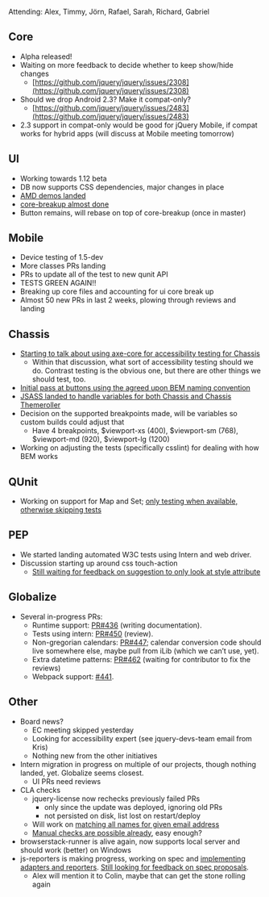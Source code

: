 Attending: Alex, Timmy, Jörn, Rafael, Sarah, Richard, Gabriel

## Core
* Alpha released!
* Waiting on more feedback to decide whether to keep show/hide changes
  * [https://github.com/jquery/jquery/issues/2308](https://github.com/jquery/jquery/issues/2308)
* Should we drop Android 2.3? Make it compat-only?
  * [https://github.com/jquery/jquery/issues/2483](https://github.com/jquery/jquery/issues/2483)
* 2.3 support in compat-only would be good for jQuery Mobile, if compat works for hybrid apps (will discuss at Mobile meeting tomorrow)

## UI
* Working towards 1.12 beta
* DB now supports CSS dependencies, major changes in place
* [AMD demos landed](https://github.com/jquery/jquery-ui/pull/1557)
* [core-breakup almost done](https://github.com/jquery/jquery-ui/pull/1569)
* Button remains, will rebase on top of core-breakup (once in master)

## Mobile
* Device testing of 1.5-dev
* More classes PRs landing
* PRs to update all of the test to new qunit API
* TESTS GREEN AGAIN!!
* Breaking up core files and accounting for ui core break up
* Almost 50 new PRs in last 2 weeks, plowing through reviews and landing

## Chassis
* [Starting to talk about using axe-core for accessibility testing for Chassis](https://github.com/jquery/css-chassis/issues/99)
  * Within that discussion, what sort of accessibility testing should we do. Contrast testing is the obvious one, but there are other things we should test, too.
* [Initial pass at buttons using the agreed upon BEM naming convention](https://github.com/jquery/css-chassis/pull/97)
* [JSASS landed to handle variables for both Chassis and Chassis Themeroller](https://github.com/jquery/css-chassis/pull/89)
* Decision on the supported breakpoints made, will be variables so custom builds could adjust that
  * Have 4 breakpoints, $viewport-xs (400), $viewport-sm (768), $viewport-md (920), $viewport-lg (1200)
* Working on adjusting the tests (specifically csslint) for dealing with how BEM works

## QUnit
* Working on support for Map and Set; [only testing when available, otherwise skipping tests](https://github.com/jquery/qunit/pull/834/files)

## PEP
* We started landing automated W3C tests using Intern and web driver.
* Discussion starting up around css touch-action
  * [Still waiting for feedback on suggestion to only look at style attribute](https://github.com/jquery/PEP/issues/151)

## Globalize
* Several in-progress PRs:
  * Runtime support: [PR#436](https://github.com/jquery/globalize/pull/436) (writing documentation).
  * Tests using intern: [PR#450](https://github.com/jquery/globalize/pull/450) (review).
  * Non-gregorian calendars: [PR#447](https://github.com/jquery/globalize/pull/447); calendar conversion code should live somewhere else, maybe pull from iLib (which we can’t use, yet).
  * Extra datetime patterns:  [PR#462](https://github.com/jquery/globalize/pull/462) (waiting for contributor to fix the reviews)
  * Webpack support: [#441](https://github.com/jquery/globalize/issues/441).

## Other
* Board news?
  * EC meeting skipped yesterday
  * Looking for accessibility expert (see jquery-devs-team email from Kris)
  * Nothing new from the other initiatives
* Intern migration in progress on multiple of our projects, though nothing landed, yet. Globalize seems closest.
  * UI PRs need reviews
* CLA checks
  * jquery-license now rechecks previously failed PRs
    * only since the update was deployed, ignoring old PRs
    * not persisted on disk, list lost on restart/deploy
  * Will work on [matching all names for given email address](https://github.com/jquery/jquery-license/issues/32)
  * [Manual checks are possible already](https://github.com/jquery/jquery-license/issues/26), easy enough?
* browserstack-runner is alive again, now supports local server and should work (better) on Windows
* js-reporters is making progress, working on spec and [implementing adapters and reporters](https://github.com/js-reporters/js-reporters/tree/master/lib). [Still looking for feedback on spec proposals](https://github.com/js-reporters/js-reporters/issues/12).
  * Alex will mention it to Colin, maybe that can get the stone rolling again
